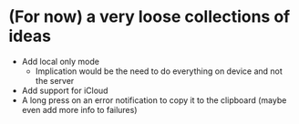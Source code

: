 # (For now) a very loose collections of ideas

- Add local only mode
  - Implication would be the need to do everything on device and not the server
- Add support for iCloud
- A long press on an error notification to copy it to the clipboard (maybe even add more info to failures)